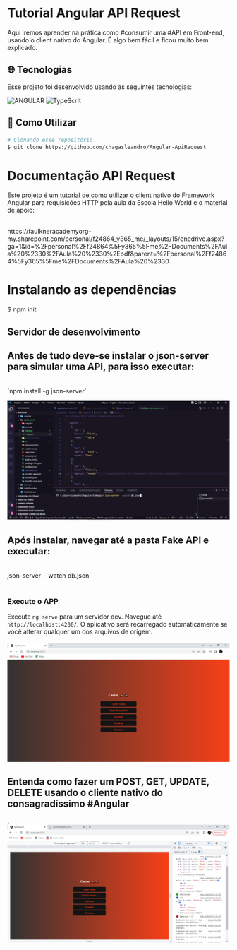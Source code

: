 # Tutorial Angular API Request
Aqui iremos aprender na prática como #consumir uma #API em Front-end, usando o client nativo do Angular.
É algo bem fácil e ficou muito bem explicado. 

## :globe_with_meridians: Tecnologias

<p>Esse projeto foi desenvolvido usando as seguintes tecnologias:</p>

<img  alt="ANGULAR"
     src="https://img.shields.io/badge/ANGULAR-E34F26?style=for-the-badge&logo=angular&logoColor=white"/>
<img alt="TypeScrit"
      src="https://img.shields.io/badge/typescript-%231572B6.svg?style=for-the-badge&logo=tpescript&logoColor=white"/>


## :wrench: Como Utilizar
```bash
# Clonando esse repositório
$ git clone https://github.com/chagasleandro/Angular-ApiRequest
```
# Documentação API Request
<p>Este projeto é um tutorial de como utilizar o client nativo do Framework Angular para requisições HTTP pela aula da Escola Hello World e o material de apoio:</p></br> https://faulkneracademyorg-my.sharepoint.com/personal/f24864_y365_me/_layouts/15/onedrive.aspx?ga=1&id=%2Fpersonal%2Ff24864%5Fy365%5Fme%2FDocuments%2FAula%20%2330%2FAula%20%2330%2Epdf&parent=%2Fpersonal%2Ff24864%5Fy365%5Fme%2FDocuments%2FAula%20%2330

# Instalando as dependências
$ npm init

## Servidor de desenvolvimento
<h2>Antes de tudo deve-se instalar o json-server para simular uma API, para isso executar:</h2> </br>`npm install -g json-server`

<img src="/src/assets/dbjson.png" alt=""></br>
<h2>Após instalar, navegar até a pasta Fake API e executar:</h2> </br>json-server --watch db.json
</br></br>

### Execute o APP
Execute `ng serve` para um servidor dev. Navegue até `http://localhost:4200/`. O aplicativo será recarregado automaticamente se você alterar qualquer um dos arquivos de origem.</br></br>
<img src="/src/assets/Rest.png" alt=""></br>
<h2>Entenda como fazer um POST, GET, UPDATE, DELETE usando o cliente nativo do consagradíssimo #Angular</h2>.</br>
<img src="/src/assets/test.png" alt="">


